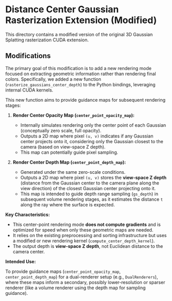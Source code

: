 # Distance Center Gaussian Rasterization Extension (Modified)

This directory contains a modified version of the original 3D Gaussian Splatting rasterization CUDA extension.

## Modifications

The primary goal of this modification is to add a new rendering mode focused on extracting geometric information rather than rendering final colors. Specifically, we added a new function (`rasterize_gaussians_center_depth`) to the Python bindings, leveraging internal CUDA kernels.

This new function aims to provide guidance maps for subsequent rendering stages:

1.  **Render Center Opacity Map (`center_point_opacity_map`):**
    *   Internally simulates rendering only the center point of each Gaussian (conceptually zero scale, full opacity).
    *   Outputs a 2D map where pixel `(u, v)` indicates if any Gaussian center projects onto it, considering only the Gaussian closest to the camera (based on view-space Z depth).
    *   This map can potentially guide pixel sampling.

2.  **Render Center Depth Map (`center_point_depth_map`):**
    *   Generated under the same zero-scale conditions.
    *   Outputs a 2D map where pixel `(u, v)` stores the **view-space Z depth** (distance from the Gaussian center to the camera plane along the view direction) of the closest Gaussian center projecting onto it.
    *   This map is intended to guide depth range sampling (`gs_depth`) in subsequent volume rendering stages, as it estimates the distance `t` along the ray where the surface is expected.

**Key Characteristics:**

*   This center-point rendering mode **does not compute gradients** and is optimized for speed when only these geometric maps are needed.
*   It relies on the existing preprocessing and sorting infrastructure but uses a modified or new rendering kernel (`compute_center_depth_kernel`).
*   The output depth is **view-space Z depth**, not Euclidean distance to the camera center.

**Intended Use:**

To provide guidance maps (`center_point_opacity_map`, `center_point_depth_map`) for a dual-renderer setup (e.g., `DualRenderers`), where these maps inform a secondary, possibly lower-resolution or sparser renderer (like a volume renderer using the depth map for sampling guidance). 